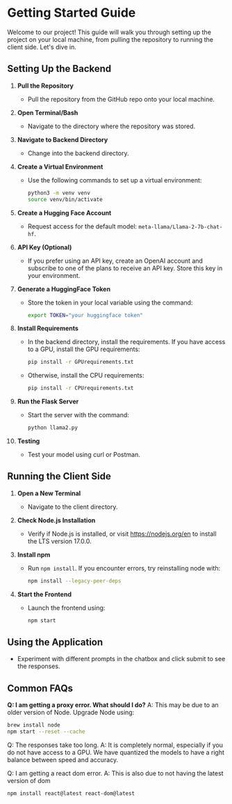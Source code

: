 # Getting Started Guide

Welcome to our project! This guide will walk you through setting up the project on your local machine, from pulling the repository to running the client side. Let's dive in.

## Setting Up the Backend

1. **Pull the Repository**
   - Pull the repository from the GitHub repo onto your local machine.

2. **Open Terminal/Bash**
   - Navigate to the directory where the repository was stored.

3. **Navigate to Backend Directory**
   - Change into the backend directory.

4. **Create a Virtual Environment**
   - Use the following commands to set up a virtual environment:
     ```bash
     python3 -m venv venv
     source venv/bin/activate
     ```

5. **Create a Hugging Face Account**
   - Request access for the default model: `meta-llama/Llama-2-7b-chat-hf`.

6. **API Key (Optional)**
   - If you prefer using an API key, create an OpenAI account and subscribe to one of the plans to receive an API key. Store this key in your environment.

7. **Generate a HuggingFace Token**
   - Store the token in your local variable using the command:
     ```bash
     export TOKEN="your huggingface token"
     ```

8. **Install Requirements**
   - In the backend directory, install the requirements. If you have access to a GPU, install the GPU requirements:
     ```bash
     pip install -r GPUrequirements.txt
     ```
   - Otherwise, install the CPU requirements:
     ```bash
     pip install -r CPUrequirements.txt
     ```

9. **Run the Flask Server**
   - Start the server with the command:
     ```bash
     python llama2.py
     ```

10. **Testing**
    - Test your model using curl or Postman.

## Running the Client Side

1. **Open a New Terminal**
   - Navigate to the client directory.

2. **Check Node.js Installation**
   - Verify if Node.js is installed, or visit https://nodejs.org/en to install the LTS version 17.0.0.

3. **Install npm**
   - Run `npm install`. If you encounter errors, try reinstalling node with:
     ```bash
     npm install --legacy-peer-deps
     ```

4. **Start the Frontend**
   - Launch the frontend using:
     ```bash
     npm start
     ```

## Using the Application

- Experiment with different prompts in the chatbox and click submit to see the responses.

## Common FAQs

**Q: I am getting a proxy error. What should I do?**
A: This may be due to an older version of Node. Upgrade Node using:
```bash
brew install node
npm start --reset --cache
```

Q: The responses take too long. 
A: It is completely normal, especially if you do not have access to a GPU. We have quantized the models to have a right balance between speed and accuracy. 

Q: I am getting a react dom error. 
A: This is also due to not having the latest version of dom
```bash
npm install react@latest react-dom@latest
```







